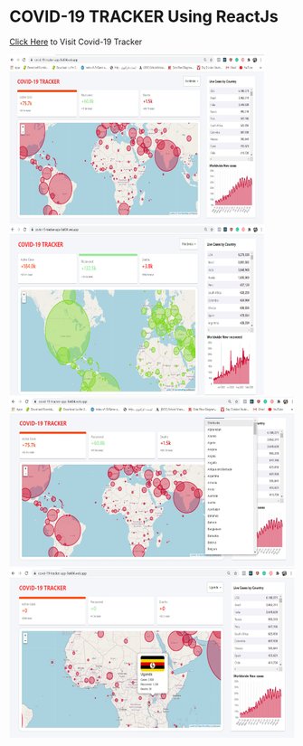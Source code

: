 # COVID-19 TRACKER Using ReactJs 

[Click Here](https://covid-19-tracker-app-9a604.web.app/) to Visit Covid-19 Tracker 

<img src="https://github.com/Div685/Corona-Tracker/blob/master/src/screenshot/covid%201.jpg" width="450" height="300"> <img src="https://github.com/Div685/Corona-Tracker/blob/master/src/screenshot/covid%204.jpg" width="450" height="300"> 
<img src="https://github.com/Div685/Corona-Tracker/blob/master/src/screenshot/covid%202.jpg" width="750" height="300">
<img src="https://github.com/Div685/Corona-Tracker/blob/master/src/screenshot/covid%203.jpg" width="750" height="300">

